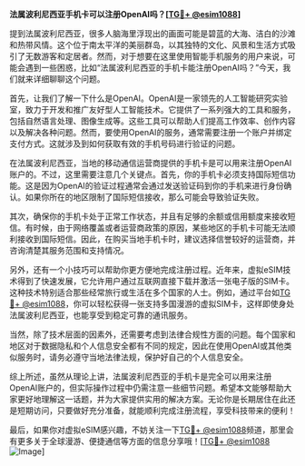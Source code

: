 **法属波利尼西亚手机卡可以注册OpenAI吗？[[TG💪+ @esim1088](https://t.me/s/esim1088)]**

提到法属波利尼西亚，很多人脑海里浮现出的画面可能是碧蓝的大海、洁白的沙滩和热带风情。这个位于南太平洋的美丽群岛，以其独特的文化、风景和生活方式吸引了无数游客和定居者。然而，对于想要在这里使用智能手机服务的用户来说，可能会遇到一些困惑，比如“法属波利尼西亚的手机卡能注册OpenAI吗？”今天，我们就来详细聊聊这个问题。

首先，让我们了解一下什么是OpenAI。OpenAI是一家领先的人工智能研究实验室，致力于开发和推广友好型人工智能技术。它提供了一系列强大的工具和服务，包括自然语言处理、图像生成等。这些工具可以帮助人们提高工作效率、创作内容以及解决各种问题。然而，要使用OpenAI的服务，通常需要注册一个账户并绑定支付方式。这就涉及到如何获取有效的手机号码进行验证的问题。

在法属波利尼西亚，当地的移动通信运营商提供的手机卡是可以用来注册OpenAI账户的。不过，这里需要注意几个关键点。首先，你的手机卡必须支持国际短信功能。这是因为OpenAI的验证过程通常会通过发送验证码到你的手机来进行身份确认。如果你所在的地区限制了国际短信接收，那么可能会导致验证失败。

其次，确保你的手机卡处于正常工作状态，并且有足够的余额或信用额度来接收短信。有时候，由于网络覆盖或者运营商政策的原因，某些地区的手机卡可能无法顺利接收到国际短信。因此，在购买当地手机卡时，建议选择信誉较好的运营商，并咨询清楚其服务范围和支持情况。

另外，还有一个小技巧可以帮助你更方便地完成注册过程。近年来，虚拟eSIM技术得到了快速发展，它允许用户通过互联网直接下载并激活一张电子版的SIM卡。这种技术特别适合那些经常旅行或生活在多个国家的人士。例如，通过平台如[TG💪+ @esim1088](https://t.me/s/esim1088)，你可以轻松获得一张支持多国漫游的虚拟SIM卡，这样即使身处法属波利尼西亚，也能享受到稳定可靠的通讯服务。

当然，除了技术层面的因素外，还需要考虑到法律合规性方面的问题。每个国家和地区对于数据隐私和个人信息安全都有不同的规定，因此在使用OpenAI或其他类似服务时，请务必遵守当地法律法规，保护好自己的个人信息安全。

综上所述，虽然从理论上讲，法属波利尼西亚的手机卡是完全可以用来注册OpenAI账户的，但实际操作过程中仍需注意一些细节问题。希望本文能够帮助大家更好地理解这一话题，并为大家提供实用的解决方案。无论你是长期居住在此还是短期访问，只要做好充分准备，就能顺利完成注册流程，享受科技带来的便利！

最后，如果你对虚拟eSIM感兴趣，不妨关注一下[TG💪+ @esim1088](https://t.me/s/esim1088)频道，那里会有更多关于全球漫游、便捷通信等方面的信息分享哦！[[TG💪+ @esim1088](https://t.me/s/esim1088) ![Image](https://i.postimg.cc/4NQfJmqS/Snipaste-2025-05-13-00-14-12.png)]